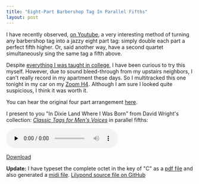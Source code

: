 ```yaml
---
title: "Eight-Part Barbershop Tag In Parallel Fifths"
layout: post
---
```


I have recently observed, <a href="http://www.youtube.com/watch?v=8TbBZkh9PIs">on Youtube</a>, a very interesting method of turning any barbershop tag into a jazzy eight part tag: simply double each part a perfect fifth higher. Or, said another way, have a second quartet simultaneously sing the same tag a fifth above.

Despite <a href="http://en.wikipedia.org/wiki/Consecutive_fifths">everything I was taught in college</a>, I have been curious to try this myself. However, due to sound bleed-through from my upstairs neighbors, I can't really record in my apartment these days. So I multitracked this one tonight in my car on my <a href="http://www.amazon.com/gp/product/B000LGA2K6?ie=UTF8&amp;tag=winterjourna-20&amp;linkCode=as2&amp;camp=1789&amp;creative=390957&amp;creativeASIN=B000LGA2K6">Zoom H4</a><img style="border:none !important; margin:0px !important;" src="http://www.assoc-amazon.com/e/ir?t=winterjourna-20&amp;l=as2&amp;o=1&amp;a=B000LGA2K6" border="0" alt="" width="1" height="1" />. Although I am sure I looked quite suspicious, I think it was worth it.

You can hear the original four part arrangement <a href="http://blog.classicalcode.com/2009/05/in-dixie-land-where-i-was-born/">here</a>.

I present to you "In Dixie Land Where I Was Born" from David Wright's collection: <em><a href="http://www.stampedecitychorus.com/classic_tags_men2.pdf">Classic Tags for Men's Voices</a></em> in parallel fifths:

<audio id="wp_mep_20" src="http://blog.classicalcode.com/wp-content/uploads/2009/11/Eight-Part-Parallel-Fifths-In-Dixie-Land-Where-I-Was-Born.mp3" type="audio/mp3"    controls="controls" preload="none"  ></audio>

<a href="http://blog.classicalcode.com/wp-content/uploads/2009/11/Eight-Part-Parallel-Fifths-In-Dixie-Land-Where-I-Was-Born.mp3">Download</a>

<strong>Update:</strong> I have typeset the complete octet in the key of "C" as a <a href="http://blog.classicalcode.com/wp-content/uploads/2009/11/eight-part-dixie-land-tag.pdf">pdf file</a> and also generated a <a href='http://blog.classicalcode.com/wp-content/uploads/2009/11/eight-part-dixie-land-tag.midi'>midi file</a>.
<a href="https://github.com/captbaritone/eldredge-dixie_land_parallel_fifths">Lilypond source file on GitHub</a>

